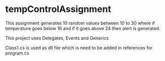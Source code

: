 # tempControlAssignment

This assignment generates 10 random values between 10 to 30 where if temperature goes below 16 and if it goes above 24 then alert is generated.

This project uses Delegates, Events and Generics


Class1.cs is used as dll file which is need to be added in references for program.cs
